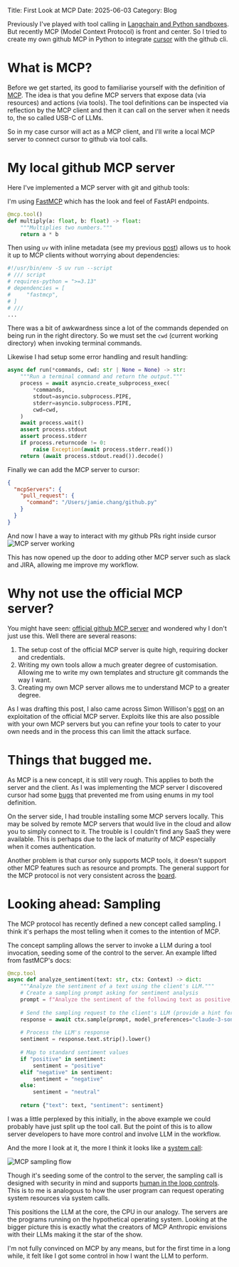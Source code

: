 Title: First Look at MCP
Date: 2025-06-03
Category: Blog

Previously I've played with tool calling in [Langchain and Python sandboxes]({filename}/python-in-python.md). But recently MCP (Model Context Protocol) is front and center. So I tried to create my own github MCP in Python to integrate [cursor](https://www.cursor.com/) with the github cli.


# What is MCP?
Before we get started, its good to familiarise yourself with the definition of [MCP](https://modelcontextprotocol.io/introduction). The idea is that you define MCP servers that expose data (via resources) and actions (via tools). The tool definitions can be inspected via reflection by the MCP client and then it can call on the server when it needs to, the so called USB-C of LLMs.

So in my case cursor will act as a MCP client, and I'll write a local MCP server to connect cursor to github via tool calls.

# My local github MCP server
Here I've implemented a MCP server with git and github tools: 
<style type="text/css">
  .gist-file
  .gist-data {max-height: 500px;}
</style>

<script src="https://gist.github.com/Jamie-Chang/0d60ff666b0822311650986e5630ea83.js"></script>

I'm using [FastMCP](https://github.com/jlowin/fastmcp) which has the look and feel of FastAPI endpoints.

```python
@mcp.tool()
def multiply(a: float, b: float) -> float:
    """Multiplies two numbers."""
    return a * b
```

Then using `uv` with inline metadata (see my previous [post]({filename}/cli-tools-in-python.md)) allows us to hook it up to MCP clients without worrying about dependencies:

```python
#!/usr/bin/env -S uv run --script
# /// script
# requires-python = ">=3.13"
# dependencies = [
#     "fastmcp",
# ]
# ///
...
```

There was a bit of awkwardness since a lot of the commands depended on being run in the right directory. So we must set the `cwd` (current working directory) when invoking terminal commands. 

Likewise I had setup some error handling and result handling:

```python
async def run(*commands, cwd: str | None = None) -> str:
    """Run a terminal command and return the output."""
    process = await asyncio.create_subprocess_exec(
        *commands,
        stdout=asyncio.subprocess.PIPE,
        stderr=asyncio.subprocess.PIPE,
        cwd=cwd,
    )
    await process.wait()
    assert process.stdout
    assert process.stderr
    if process.returncode != 0:
        raise Exception(await process.stderr.read())
    return (await process.stdout.read()).decode()
```

Finally we can add the MCP server to cursor: 

```json
{
  "mcpServers": {
    "pull_request": {
      "command": "/Users/jamie.chang/github.py"
    }
  }
}
```
And now I have a way to interact with my github PRs right inside cursor
![MCP server working]({static}/images/mcp.png)

This has now opened up the door to adding other MCP server such as slack and JIRA, allowing me improve my workflow.

# Why not use the official MCP server?
You might have seen: [official github MCP server](https://github.com/github/github-mcp-server) and wondered why I don't just use this. Well there are several reasons:

1. The setup cost of the official MCP server is quite high, requiring docker and credentials.
2. Writing my own tools allow a much greater degree of customisation. Allowing me to write my own templates and structure git commands the way I want.
3. Creating my own MCP server allows me to understand MCP to a greater degree.

As I was drafting this post, I also came across Simon Willison's [post](https://simonwillison.net/2025/May/26/github-mcp-exploited/) on an exploitation of the official MCP server. Exploits like this are also possible with your own MCP servers but you can refine your tools to cater to your own needs and in the process this can limit the attack surface.

# Things that bugged me.
As MCP is a new concept, it is still very rough. This applies to both the server and the client. As I was implementing the MCP server I discovered cursor had some [bugs](https://forum.cursor.com/t/mcp-server-cant-handle-enums-from-my-python-fastmcp-server/99092/2) that prevented me from using enums in my tool definition.

On the server side, I had trouble installing some MCP servers locally. This may be solved by remote MCP servers that would live in the cloud and allow you to simply connect to it. The trouble is I couldn't find any SaaS they were available. This is perhaps due to the lack of maturity of MCP especially when it comes authentication.

Another problem is that cursor only supports MCP tools, it doesn't support other MCP features such as resource and prompts. The general support for the MCP protocol is not very consistent across the [board](https://modelcontextprotocol.io/clients).

# Looking ahead: Sampling
The MCP protocol has recently defined a new concept called sampling. I think it's perhaps the most telling when it comes to the intention of MCP.

The concept sampling allows the server to invoke a LLM during a tool invocation, seeding some of the control to the server. An example lifted from fastMCP's docs:

```python
@mcp.tool
async def analyze_sentiment(text: str, ctx: Context) -> dict:
    """Analyze the sentiment of a text using the client's LLM."""
    # Create a sampling prompt asking for sentiment analysis
    prompt = f"Analyze the sentiment of the following text as positive, negative, or neutral. Just output a single word - 'positive', 'negative', or 'neutral'. Text to analyze: {text}"
    
    # Send the sampling request to the client's LLM (provide a hint for the model you want to use)
    response = await ctx.sample(prompt, model_preferences="claude-3-sonnet")
    
    # Process the LLM's response
    sentiment = response.text.strip().lower()
    
    # Map to standard sentiment values
    if "positive" in sentiment:
        sentiment = "positive"
    elif "negative" in sentiment:
        sentiment = "negative"
    else:
        sentiment = "neutral"
    
    return {"text": text, "sentiment": sentiment}

```


I was a little perplexed by this initially, in the above example we could probably have just split up the tool call. But the point of this is to allow server developers to have more control and involve LLM in the workflow.

And the more I look at it, the more I think it looks like a [system call](https://en.wikipedia.org/wiki/System_call):

![MCP sampling flow]({static}/images/mcp-sampling.png)

Though it's seeding some of the control to the server, the sampling call is designed with security in mind and supports [human in the loop controls](https://modelcontextprotocol.io/docs/concepts/sampling#human-in-the-loop-controls). This is to me is analogous to how the user program can request operating system resources via system calls.

This positions the LLM at the core, the CPU in our analogy. The servers are the programs running on the hypothetical operating system. Looking at the bigger picture this is exactly what the creators of MCP Anthropic envisions with their LLMs making it the star of the show.

I'm not fully convinced on MCP by any means, but for the first time in a long while, it felt like I got some control in how I want the LLM to perform. 

